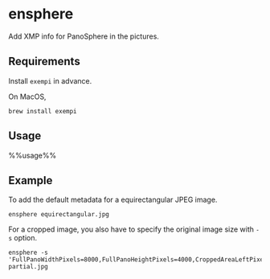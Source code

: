 # ensphere

Add XMP info for PanoSphere in the pictures.

## Requirements

Install `exempi` in advance.

On MacOS,

    brew install exempi

## Usage

%%usage%%

## Example

To add the default metadata for a equirectangular JPEG image.

    ensphere equirectangular.jpg
    
For a cropped image, you also have to specify the original image size with `-s` option.

    ensphere -s 'FullPanoWidthPixels=8000,FullPanoHeightPixels=4000,CroppedAreaLeftPixels=0,CroppedAreaTopPixels=0' partial.jpg
    
